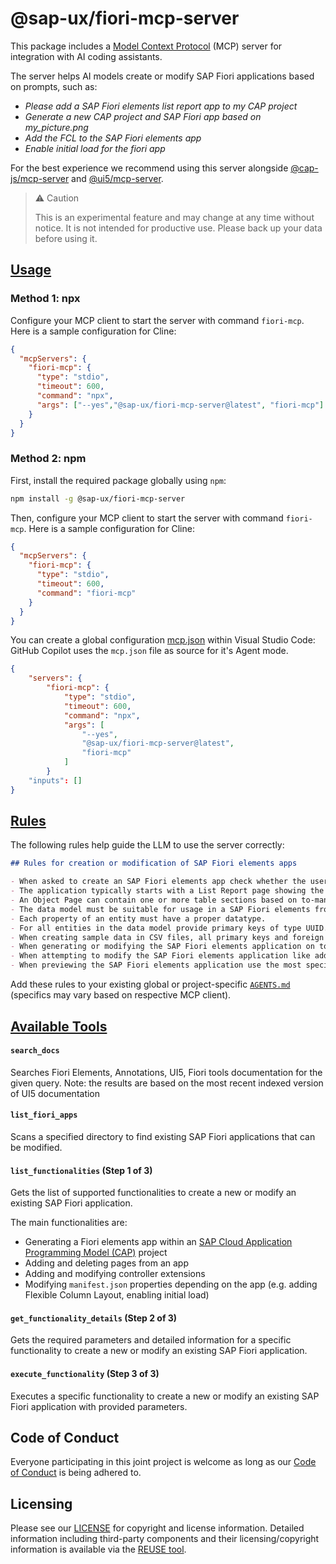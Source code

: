 # @sap-ux/fiori-mcp-server

This package includes a [Model Context Protocol](https://modelcontextprotocol.io/) (MCP) server for integration with AI coding assistants.

The server helps AI models create or modify SAP Fiori applications based on prompts, such as:

- _Please add a SAP Fiori elements list report app to my CAP project_
- _Generate a new CAP project and SAP Fiori app based on my_picture.png_
- _Add the FCL to the SAP Fiori elements app_
- _Enable initial load for the fiori app_

For the best experience we recommend using this server alongside [@cap-js/mcp-server](https://www.npmjs.com/package/@cap-js/mcp-server) and [@ui5/mcp-server](https://www.npmjs.com/package/@ui5/mcp-server).

> ⚠️ Caution
>
> This is an experimental feature and may change at any time without notice.
> It is not intended for productive use.
> Please back up your data before using it.

## [Usage](#usage)

### Method 1: npx

Configure your MCP client to start the server with command `fiori-mcp`. Here is a sample configuration for Cline:
```json
{
  "mcpServers": {
    "fiori-mcp": {
      "type": "stdio",
      "timeout": 600,
      "command": "npx",
      "args": ["--yes","@sap-ux/fiori-mcp-server@latest", "fiori-mcp"]
    }
  }
}
```
### Method 2: npm

First, install the required package globally using `npm`:
```bash
npm install -g @sap-ux/fiori-mcp-server
```
Then, configure your MCP client to start the server with command `fiori-mcp`. Here is a sample configuration for Cline:
```json
{
  "mcpServers": {
    "fiori-mcp": {
      "type": "stdio",
      "timeout": 600,
      "command": "fiori-mcp"
    }
  }
}
```

You can create a global configuration [mcp.json](https://code.visualstudio.com/docs/copilot/customization/mcp-servers) within Visual Studio Code:
GitHub Copilot uses the `mcp.json` file as source for it's Agent mode.
```json
{
	"servers": {
		"fiori-mcp": {
			"type": "stdio",
			"timeout": 600,
			"command": "npx",
			"args": [
				"--yes",
				"@sap-ux/fiori-mcp-server@latest",
				"fiori-mcp"
			]
		}
	"inputs": []
}
```


## [Rules](#rules)

The following rules help guide the LLM to use the server correctly:

```markdown
## Rules for creation or modification of SAP Fiori elements apps

- When asked to create an SAP Fiori elements app check whether the user input can be interpreted as an application organized into one or more pages containing table data or forms, these can be translated into a SAP Fiori elements application, else ask the user for suitable input.
- The application typically starts with a List Report page showing the data of the base entity of the application in a table. Details of a specific table row are shown in the ObjectPage. This first Object Page is therefore based on the base entity of the application.
- An Object Page can contain one or more table sections based on to-many associations of its entity type. The details of a table section row can be shown in an another Object Page based on the associations target entity.
- The data model must be suitable for usage in a SAP Fiori elements frontend application. So there must be one main entity and one or more navigation properties to related entities.
- Each property of an entity must have a proper datatype.
- For all entities in the data model provide primary keys of type UUID.
- When creating sample data in CSV files, all primary keys and foreign keys MUST be in UUID format (e.g., `550e8400-e29b-41d4-a716-446655440001`).
- When generating or modifying the SAP Fiori elements application on top of the CAP service use the Fiori MCP server if available.
- When attempting to modify the SAP Fiori elements application like adding columns you must not use the screen personalization but instead modify the code of the project, before this first check whether an MCP server provides a suitable function.
- When previewing the SAP Fiori elements application use the most specific script for the app in the `package.json`.
```

Add these rules to your existing global or project-specific [`AGENTS.md`](https://agents.md/) (specifics may vary based on respective MCP client).

## [Available Tools](#available-tools)

#### `search_docs`
Searches Fiori Elements, Annotations, UI5, Fiori tools documentation for the given query.
Note: the results are based on the most recent indexed version of UI5 documentation


#### `list_fiori_apps`
Scans a specified directory to find existing SAP Fiori applications that can be modified.

#### `list_functionalities` (Step 1 of 3)
Gets the list of supported functionalities to create a new or modify an existing SAP Fiori application.

The main functionalities are:

- Generating a Fiori elements app within an [SAP Cloud Application Programming Model (CAP)](https://cap.cloud.sap/) project
- Adding and deleting pages from an app
- Adding and modifying controller extensions
- Modifying `manifest.json` properties depending on the app (e.g. adding Flexible Column Layout, enabling initial load)

#### `get_functionality_details` (Step 2 of 3)
Gets the required parameters and detailed information for a specific functionality to create a new or modify an existing SAP Fiori application.

#### `execute_functionality` (Step 3 of 3)
Executes a specific functionality to create a new or modify an existing SAP Fiori application with provided parameters.

## Code of Conduct

Everyone participating in this joint project is welcome as long as our [Code of Conduct](https://github.com/SAP/open-ux-tools/blob/main/docs/CODE_OF_CONDUCT.md) is being adhered to.

## Licensing

Please see our [LICENSE](./LICENSE) for copyright and license information. Detailed information including third-party components and their licensing/copyright information is available via the [REUSE tool](https://api.reuse.software/info/github.com/SAP/open-ux-tools).
